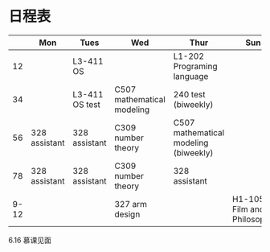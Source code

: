 # 日程表

|      | Mon           | Tues           | Wed                        | Thur                                  | Sun                        |
| ---- | ------------- | -------------- | -------------------------- | ------------------------------------- | -------------------------- |
| 12   |               | L3-411 OS      |                            | L1-202 Programing language            |                            |
| 34   |               | L3-411 OS test | C507 mathematical modeling | 240 test (biweekly)                   |                            |
| 56   | 328 assistant | 328 assistant  | C309 number theory         | C507 mathematical modeling (biweekly) |                            |
| 78   | 328 assistant | 328 assistant  | C309 number theory         | 328 assistant                         |                            |
| 9-12 |               |                | 327 arm design             |                                       | H1-105 Film and Philosophy |

6.16 慕课见面 

